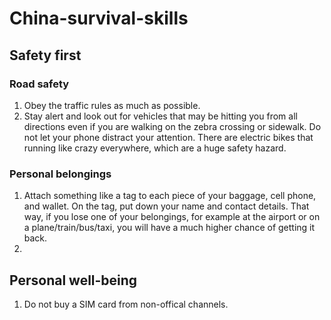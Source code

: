 # China-survival-skills

## Safety first
### Road safety
1. Obey the traffic rules as much as possible.
2. Stay alert and look out for vehicles that may be hitting you from all directions even if you are walking on the zebra crossing or sidewalk. Do not let your phone distract your attention. There are electric bikes that running like crazy everywhere, which are a huge safety hazard.
### Personal belongings
1. Attach something like a tag to each piece of your baggage, cell phone, and wallet. On the tag, put down your name and contact details. That way, if you lose one of your belongings, for example at the airport or on a plane/train/bus/taxi, you will have a much higher chance of getting it back.
2. 
## Personal well-being
1. Do not buy a SIM card from non-offical channels.
